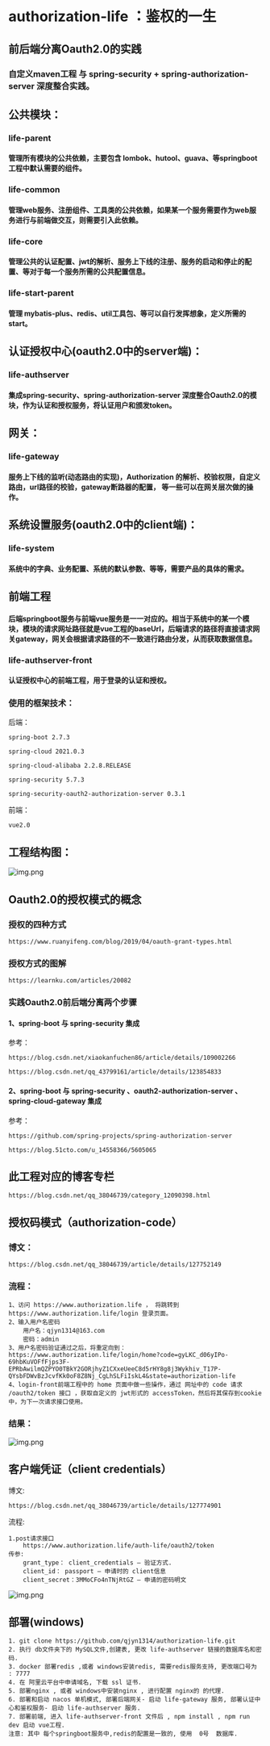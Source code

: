 # authorization-life ：鉴权的一生

## 前后端分离Oauth2.0的实践

### 自定义maven工程 与 spring-security + spring-authorization-server 深度整合实践。

## 公共模块：

### life-parent
#### 管理所有模块的公共依赖，主要包含 lombok、hutool、guava、等springboot工程中默认需要的组件。
### life-common
#### 管理web服务、注册组件、工具类的公共依赖，如果某一个服务需要作为web服务进行与前端做交互，则需要引入此依赖。
### life-core
#### 管理公共的认证配置、jwt的解析、服务上下线的注册、服务的启动和停止的配置、等对于每一个服务所需的公共配置信息。
### life-start-parent
#### 管理 mybatis-plus、redis、util工具包、等可以自行发挥想象，定义所需的start。

## 认证授权中心(oauth2.0中的server端)：

### life-authserver
#### 集成spring-security、spring-authorization-server 深度整合Oauth2.0的模块，作为认证和授权服务，将认证用户和颁发token。

## 网关：

### life-gateway
#### 服务上下线的监听(动态路由的实现)，Authorization 的解析、校验权限，自定义路由，url路径的校验，gateway断路器的配置， 等一些可以在网关层次做的操作。

## 系统设置服务(oauth2.0中的client端)：

### life-system
#### 系统中的字典、业务配置、系统的默认参数、等等，需要产品的具体的需求。

## 前端工程
#### 后端springboot服务与前端vue服务是一一对应的。相当于系统中的某一个模块，模块的请求网址路径就是vue工程的baseUrl，后端请求的路径将直接请求网关gateway，网关会根据请求路径的不一致进行路由分发，从而获取数据信息。
### life-authserver-front
#### 认证授权中心的前端工程，用于登录的认证和授权。

### 使用的框架技术：
后端：

    spring-boot 2.7.3

    spring-cloud 2021.0.3

    spring-cloud-alibaba 2.2.8.RELEASE

    spring-security 5.7.3

    spring-security-oauth2-authorization-server 0.3.1

前端：
    
    vue2.0

## 工程结构图：

![img.png](image/project_structure.png)


## Oauth2.0的授权模式的概念

### 授权的四种方式

    https://www.ruanyifeng.com/blog/2019/04/oauth-grant-types.html

### 授权方式的图解

    https://learnku.com/articles/20082

### 实践Oauth2.0前后端分离两个步骤

#### 1、spring-boot 与 spring-security 集成 
参考：

    https://blog.csdn.net/xiaokanfuchen86/article/details/109002266

    https://blog.csdn.net/qq_43799161/article/details/123854833

#### 2、spring-boot 与 spring-security 、oauth2-authorization-server 、 spring-cloud-gateway 集成
参考：

    https://github.com/spring-projects/spring-authorization-server

    https://blog.51cto.com/u_14558366/5605065

## 此工程对应的博客专栏

    https://blog.csdn.net/qq_38046739/category_12090398.html

## 授权码模式（authorization-code）

### 博文：

    https://blog.csdn.net/qq_38046739/article/details/127752149

### 流程：

    1、访问 https://www.authorization.life ， 将跳转到 https://www.authorization.life/login 登录页面。
    2、输入用户名密码
        用户名：qjyn1314@163.com
        密码：admin
    3、用户名密码验证通过之后，将重定向到：https://www.authorization.life/login/home?code=gyLKC_d06yIPo-69hbKuVOFfFjps3F-EPRbAwilmQZPYO0TBkY2GORjhyZ1CXxeUeeC8d5rHY8g8j3Wykhiv_T17P-QYsbFDWvBzJcvfKk0oF8Z8Nj_CgLhSLFiIskL4&state=authorization-life
    4、login-front前端工程中的 home 页面中做一些操作，通过 网址中的 code 请求 /oauth2/token 接口 ，获取自定义的 jwt形式的 accessToken，然后将其保存到cookie中，为下一次请求接口使用。
### 结果：

![img.png](image/authorization-code.png)


## 客户端凭证（client credentials）

博文:
    
    https://blog.csdn.net/qq_38046739/article/details/127774901

流程:

    1.post请求接口
        https://www.authorization.life/auth-life/oauth2/token
    传参:
        grant_type： client_credentials – 验证方式.
        client_id： passport – 申请时的 client信息
        client_secret：3MMoCFo4nTNjRtGZ – 申请的密码明文


![img.png](image/client_credentials.png)


## 部署(windows)

    1. git clone https://github.com/qjyn1314/authorization-life.git
    2. 执行 db文件夹下的 MySQL文件,创建表, 更改 life-authserver 链接的数据库名和密码. 
    3. docker 部署redis ,或者 windows安装redis, 需要redis服务支持, 更改端口号为 : 7777 
    4. 在 阿里云平台中申请域名, 下载 ssl 证书. 
    5. 部署nginx , 或者 windows中安装nginx , 进行配置 nginx的 的代理. 
    6. 部署和启动 nacos 单机模式, 部署后端网关- 启动 life-gateway 服务, 部署认证中心和鉴权服务- 启动 life-authserver 服务. 
    7. 部署前端, 进入 life-authserver-front 文件后 , npm install , npm run dev 启动 vue工程.
    注意: 其中 每个springboot服务中,redis的配置是一致的, 使用  0号  数据库. 



